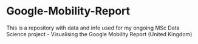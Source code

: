 # Google-Mobility-Report

This is a repository with data and info used for my ongoing MSc Data Science project - Visualising the Google Mobility Report (United Kingdom)
